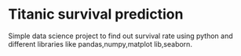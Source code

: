 # Titanic survival prediction
 Simple data science project to find out survival rate using python and different libraries like pandas,numpy,matplot lib,seaborn.  
